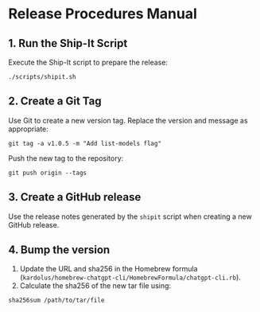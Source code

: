 # Release Procedures Manual

## 1. Run the Ship-It Script

Execute the Ship-It script to prepare the release:

```shell
./scripts/shipit.sh
```

## 2. Create a Git Tag

Use Git to create a new version tag. Replace the version and message as appropriate:

```shell
git tag -a v1.0.5 -m "Add list-models flag"
```

Push the new tag to the repository:

```shell
git push origin --tags
```

## 3. Create a GitHub release

Use the release notes generated by the `shipit` script when creating a new GitHub release.

## 4. Bump the version

1. Update the URL and sha256 in the Homebrew formula (`kardolus/homebrew-chatgpt-cli/HomebrewFormula/chatgpt-cli.rb`).
2. Calculate the sha256 of the new tar file using:

```shell
sha256sum /path/to/tar/file
```
